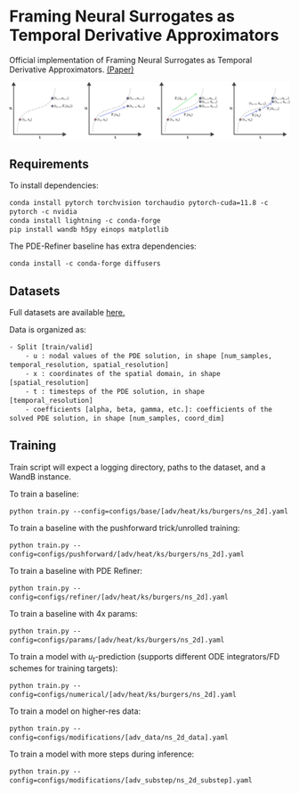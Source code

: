 # Framing Neural Surrogates as Temporal Derivative Approximators
Official implementation of Framing Neural Surrogates as Temporal Derivative Approximators. [(Paper)]()


![Neural Surrogate Prediction Frameworks](./pics/figure.png)


## Requirements
To install dependencies:
```
conda install pytorch torchvision torchaudio pytorch-cuda=11.8 -c pytorch -c nvidia
conda install lightning -c conda-forge
pip install wandb h5py einops matplotlib
```

The PDE-Refiner baseline has extra dependencies:
```
conda install -c conda-forge diffusers
```

## Datasets
Full datasets are available [here.]()

Data is organized as: 
```
- Split [train/valid]
    - u : nodal values of the PDE solution, in shape [num_samples, temporal_resolution, spatial_resolution]
    - x : coordinates of the spatial domain, in shape [spatial_resolution]
    - t : timesteps of the PDE solution, in shape [temporal_resolution]
    - coefficients [alpha, beta, gamma, etc.]: coefficients of the solved PDE solution, in shape [num_samples, coord_dim]
```

## Training
Train script will expect a logging directory, paths to the dataset, and a WandB instance.

To train a baseline:
```
python train.py --config=configs/base/[adv/heat/ks/burgers/ns_2d].yaml
```

To train a baseline with the pushforward trick/unrolled training:
```
python train.py --config=configs/pushforward/[adv/heat/ks/burgers/ns_2d].yaml
```

To train a baseline with PDE Refiner:
```
python train.py --config=configs/refiner/[adv/heat/ks/burgers/ns_2d].yaml
```

To train a baseline with 4x params:
```
python train.py --config=configs/params/[adv/heat/ks/burgers/ns_2d].yaml
```

To train a model with $u_t$-prediction (supports different ODE integrators/FD schemes for training targets):
```
python train.py --config=configs/numerical/[adv/heat/ks/burgers/ns_2d].yaml
```

To train a model on higher-res data:
```
python train.py --config=configs/modifications/[adv_data/ns_2d_data].yaml
```

To train a model with more steps during inference:
```
python train.py --config=configs/modifications/[adv_substep/ns_2d_substep].yaml
```
